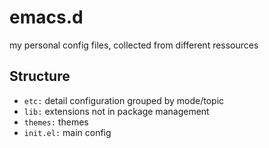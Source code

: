 emacs.d
=======
my personal config files, collected from different ressources

Structure
--------
 * `etc:` detail configuration grouped by mode/topic
 * `lib:` extensions not in package management
 * `themes:` themes
 * `init.el:` main config